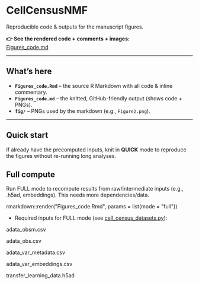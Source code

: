 # CellCensusNMF

Reproducible code & outputs for the manuscript figures.

**👉 See the rendered code + comments + images:**  
[Figures_code.md](Figures_code.md)

---

## What’s here

- **`Figures_code.Rmd`** – the source R Markdown with all code & inline commentary.  
- **`Figures_code.md`** – the knitted, GitHub-friendly output (shows code + PNGs).  
- **`fig/`** – PNGs used by the markdown (e.g., `Figure2.png`).  
---

## Quick start 

If already have the precomputed inputs, knit in **QUICK** mode to reproduce the figures without re-running long analyses.

## Full compute 

Run FULL mode to recompute results from raw/intermediate inputs (e.g., .h5ad, embeddings). This needs more dependencies/data.

rmarkdown::render("Figures_code.Rmd", params = list(mode = "full"))

- Required inputs for FULL mode (see [cell_census_datasets.py](cell_census_datasets.py)):

adata_obsm.csv

adata_obs.csv

adata_var_metadata.csv

adata_var_embeddings.csv

transfer_learning_data.h5ad

